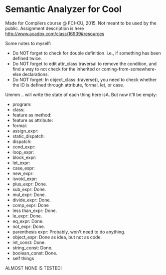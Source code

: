 # Semantic Analyzer for Cool

Made for Compilers course @ FCI-CU, 2015. Not meant to be used by the public. Assignment description is here http://www.acadox.com/class/16939#resources

Some notes to myself:
- Do NOT forget to check for double definition. i.e., if something has been defined twice.
- Do NOT forget to edit attr_class traversal to remove the condition, and find a way to not check for the inherited or coming-from-somewhere-else declarations.
- Do NOT forget: In object_class::traverse(), you need to check whether the ID is defined through attribute, formal, let, or case.


Ummm .. will write the state of each thing here isA. But now it'll be empty:
- program:
- class:
- feature as method:
- feature as attribute:
- formal:
- assign_expr:
- static_dispatch:
- dispatch:
- cond_expr:
- loop_expr:
- block_expr:
- let_expr:
- case_expr:
- new_expr:
- isvoid_expr:
- plus_expr: Done.
- sub_expr: Done.
- mul_expr: Done.
- divide_expr: Done.
- comp_expr: Done
- less than_expr: Done.
- le_expr: Done.
- eq_expr: Done.
- not_expr: Done.
- parenthesis expr: Probably, won't need to do anything.
- object_expr: Done as idea, but not as code.
- int_const: Done.
- string_const: Done.
- boolean_const: Done.
- self things

ALMOST NONE IS TESTED!
